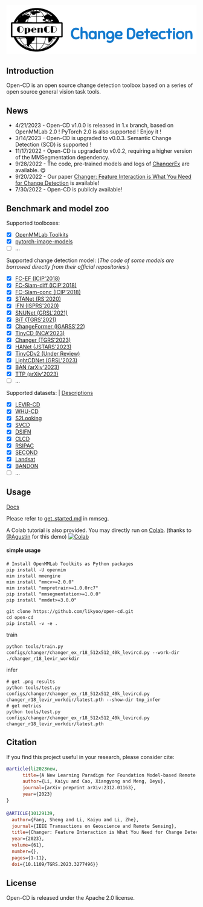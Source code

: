 <div align="center">
  <img src="resources/opencd-logo.png" width="600"/>
</div>

## Introduction
Open-CD is an open source change detection toolbox based on a series of open source general vision task tools.


## News
- 4/21/2023 - Open-CD v1.0.0 is released in 1.x branch, based on OpenMMLab 2.0 ! PyTorch 2.0 is also supported ! Enjoy it !
- 3/14/2023 - Open-CD is upgraded to v0.0.3. Semantic Change Detection (SCD) is supported !
- 11/17/2022 - Open-CD is upgraded to v0.0.2, requiring a higher version of the MMSegmentation dependency.
- 9/28/2022 - The code, pre-trained models and logs of [ChangerEx](https://github.com/likyoo/open-cd/tree/main/configs/changer) are available. :yum:
- 9/20/2022 - Our paper [Changer: Feature Interaction is What You Need for Change Detection](https://arxiv.org/abs/2209.08290) is available!
- 7/30/2022 - Open-CD is publicly available!

## Benchmark and model zoo

Supported toolboxes:

- [x] [OpenMMLab Toolkits](https://github.com/open-mmlab)
- [x] [pytorch-image-models](https://github.com/rwightman/pytorch-image-models)
- [ ] ...

Supported change detection model:
(_The code of some models are borrowed directly from their official repositories._)

- [x] [FC-EF (ICIP'2018)](configs/fcsn)
- [x] [FC-Siam-diff (ICIP'2018)](configs/fcsn)
- [x] [FC-Siam-conc (ICIP'2018)](configs/fcsn)
- [x] [STANet (RS'2020)](configs/stanet)
- [x] [IFN (ISPRS'2020)](configs/ifn)
- [x] [SNUNet (GRSL'2021)](configs/snunet)
- [x] [BiT (TGRS'2021)](configs/bit)
- [x] [ChangeFormer (IGARSS'22)](configs/changeformer)
- [x] [TinyCD (NCA'2023)](configs/tinycd)
- [x] [Changer (TGRS'2023)](configs/changer)
- [x] [HANet (JSTARS'2023)](configs/hanet)
- [x] [TinyCDv2 (Under Review)](configs/tinycd_v2)
- [x] [LightCDNet (GRSL'2023)](configs/lightcdnet)
- [x] [BAN (arXiv'2023)](configs/ban)
- [x] [TTP (arXiv'2023)](configs/ttp)
- [ ] ...

Supported datasets: | [Descriptions](https://github.com/wenhwu/awesome-remote-sensing-change-detection)
- [x] [LEVIR-CD](https://justchenhao.github.io/LEVIR/)
- [x] [WHU-CD](https://study.rsgis.whu.edu.cn/pages/download/building_dataset.html)
- [x] [S2Looking](https://github.com/S2Looking/Dataset)
- [x] [SVCD](https://drive.google.com/file/d/1GX656JqqOyBi_Ef0w65kDGVto-nHrNs9/edit)
- [x] [DSIFN](https://github.com/GeoZcx/A-deeply-supervised-image-fusion-network-for-change-detection-in-remote-sensing-images/tree/master/dataset)
- [x] [CLCD](https://github.com/liumency/CropLand-CD)
- [x] [RSIPAC](https://engine.piesat.cn/ai/autolearning/index.html#/dataset/detail?key=8f6c7645-e60f-42ce-9af3-2c66e95cfa27)
- [x] [SECOND](http://www.captain-whu.com/PROJECT/)
- [x] [Landsat](https://figshare.com/articles/figure/Landsat-SCD_dataset_zip/19946135/1)
- [x] [BANDON](https://github.com/fitzpchao/BANDON)
- [ ] ...

## Usage

[Docs](https://github.com/open-mmlab/mmsegmentation/tree/master/docs)

Please refer to [get_started.md](https://github.com/open-mmlab/mmsegmentation/blob/master/docs/en/get_started.md#installation) in mmseg.

A Colab tutorial is also provided. You may directly run on [Colab](https://colab.research.google.com/drive/1puZY5R8fwlL6um6pHbgbM1NTYZUXdK2J?usp=sharing). (thanks to [@Agustin](https://github.com/AgustinNormand) for this demo) [![Colab](https://colab.research.google.com/assets/colab-badge.svg)](https://colab.research.google.com/drive/1puZY5R8fwlL6um6pHbgbM1NTYZUXdK2J?usp=sharing)

#### simple usage
```
# Install OpenMMLab Toolkits as Python packages
pip install -U openmim
mim install mmengine
mim install "mmcv>=2.0.0"
mim install "mmpretrain>=1.0.0rc7"
pip install "mmsegmentation>=1.0.0"
pip install "mmdet>=3.0.0"
```
```
git clone https://github.com/likyoo/open-cd.git
cd open-cd
pip install -v -e .
```
train
```
python tools/train.py configs/changer/changer_ex_r18_512x512_40k_levircd.py --work-dir ./changer_r18_levir_workdir
```
infer
```
# get .png results
python tools/test.py configs/changer/changer_ex_r18_512x512_40k_levircd.py changer_r18_levir_workdir/latest.pth --show-dir tmp_infer
# get metrics
python tools/test.py configs/changer/changer_ex_r18_512x512_40k_levircd.py changer_r18_levir_workdir/latest.pth
```

## Citation

If you find this project useful in your research, please consider cite:

```bibtex
@article{li2023new,
      title={A New Learning Paradigm for Foundation Model-based Remote Sensing Change Detection}, 
      author={Li, Kaiyu and Cao, Xiangyong and Meng, Deyu},
      journal={arXiv preprint arXiv:2312.01163},
      year={2023}
}

@ARTICLE{10129139,
  author={Fang, Sheng and Li, Kaiyu and Li, Zhe},
  journal={IEEE Transactions on Geoscience and Remote Sensing}, 
  title={Changer: Feature Interaction is What You Need for Change Detection}, 
  year={2023},
  volume={61},
  number={},
  pages={1-11},
  doi={10.1109/TGRS.2023.3277496}}
```

## License

Open-CD is released under the Apache 2.0 license.
